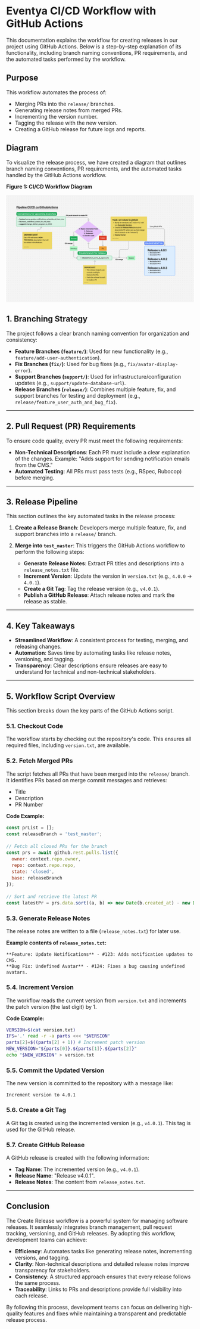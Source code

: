 # Eventya CI/CD Workflow with GitHub Actions

This documentation explains the workflow for creating releases in our project using GitHub Actions. Below is a step-by-step explanation of its functionality, including branch naming conventions, PR requirements, and the automated tasks performed by the workflow.

## Purpose

This workflow automates the process of:

* Merging PRs into the `release/` branches.
* Generating release notes from merged PRs.
* Incrementing the version number.
* Tagging the release with the new version.
* Creating a GitHub release for future logs and reports.

## Diagram

To visualize the release process, we have created a diagram that outlines branch naming conventions, PR requirements, and the automated tasks handled by the GitHub Actions workflow.

**Figure 1: CI/CD Workflow Diagram**

![CI/CD Workflow Diagram](/images/workflow_diagram.png)

## 1. Branching Strategy

The project follows a clear branch naming convention for organization and consistency:

* **Feature Branches (`feature/`)**: Used for new functionality (e.g., `feature/add-user-authentication`).
* **Fix Branches (`fix/`)**: Used for bug fixes (e.g., `fix/avatar-display-error`).
* **Support Branches (`support/`)**: Used for infrastructure/configuration updates (e.g., `support/update-database-url`).
* **Release Branches (`release/`)**: Combines multiple feature, fix, and support branches for testing and deployment (e.g., `release/feature_user_auth_and_bug_fix`).

---

## 2. Pull Request (PR) Requirements

To ensure code quality, every PR must meet the following requirements:

* **Non-Technical Descriptions**: Each PR must include a clear explanation of the changes. Example: "Adds support for sending notification emails from the CMS."
* **Automated Testing**: All PRs must pass tests (e.g., RSpec, Rubocop) before merging.

---

## 3. Release Pipeline

This section outlines the key automated tasks in the release process:

1. **Create a Release Branch**: Developers merge multiple feature, fix, and support branches into a `release/` branch.
2. **Merge into `test_master`**: This triggers the GitHub Actions workflow to perform the following steps:

    * **Generate Release Notes**: Extract PR titles and descriptions into a `release_notes.txt` file.
    * **Increment Version**: Update the version in `version.txt` (e.g., `4.0.0` → `4.0.1`).
    * **Create a Git Tag**: Tag the release version (e.g., `v4.0.1`).
    * **Publish a GitHub Release**: Attach release notes and mark the release as stable.

---

## 4. Key Takeaways

* **Streamlined Workflow**: A consistent process for testing, merging, and releasing changes.
* **Automation**: Saves time by automating tasks like release notes, versioning, and tagging.
* **Transparency**: Clear descriptions ensure releases are easy to understand for technical and non-technical stakeholders.

---

## 5. Workflow Script Overview

This section breaks down the key parts of the GitHub Actions script.

### 5.1. Checkout Code

The workflow starts by checking out the repository's code. This ensures all required files, including `version.txt`, are available.

### 5.2. Fetch Merged PRs

The script fetches all PRs that have been merged into the `release/` branch. It identifies PRs based on merge commit messages and retrieves:

* Title
* Description
* PR Number

**Code Example:**

```javascript
const prList = [];
const releaseBranch = 'test_master';

// Fetch all closed PRs for the branch
const prs = await github.rest.pulls.list({
  owner: context.repo.owner,
  repo: context.repo.repo,
  state: 'closed',
  base: releaseBranch
});

// Sort and retrieve the latest PR
const latestPr = prs.data.sort((a, b) => new Date(b.created_at) - new Date(a.created_at))[0];
```

### 5.3. Generate Release Notes

The release notes are written to a file (`release_notes.txt`) for later use.

**Example contents of `release_notes.txt`:**

```
**Feature: Update Notifications** - #123: Adds notification updates to CMS.
**Bug Fix: Undefined Avatar** - #124: Fixes a bug causing undefined avatars.
```

### 5.4. Increment Version

The workflow reads the current version from `version.txt` and increments the patch version (the last digit) by 1.

**Code Example:**

```bash
VERSION=$(cat version.txt)
IFS='.' read -r -a parts <<< "$VERSION"
parts[2]=$((parts[2] + 1)) # Increment patch version
NEW_VERSION="${parts[0]}.${parts[1]}.${parts[2]}"
echo "$NEW_VERSION" > version.txt
```

### 5.5. Commit the Updated Version

The new version is committed to the repository with a message like:

```
Increment version to 4.0.1
```

### 5.6. Create a Git Tag

A Git tag is created using the incremented version (e.g., `v4.0.1`). This tag is used for the GitHub release.

### 5.7. Create GitHub Release

A GitHub release is created with the following information:

* **Tag Name**: The incremented version (e.g., `v4.0.1`).
* **Release Name**: "Release v4.0.1".
* **Release Notes**: The content from `release_notes.txt`.

---

## Conclusion

The Create Release workflow is a powerful system for managing software releases. It seamlessly integrates branch management, pull request tracking, versioning, and GitHub releases. By adopting this workflow, development teams can achieve:

* **Efficiency**: Automates tasks like generating release notes, incrementing versions, and tagging.
* **Clarity**: Non-technical descriptions and detailed release notes improve transparency for stakeholders.
* **Consistency**: A structured approach ensures that every release follows the same process.
* **Traceability**: Links to PRs and descriptions provide full visibility into each release.

By following this process, development teams can focus on delivering high-quality features and fixes while maintaining a transparent and predictable release process.

